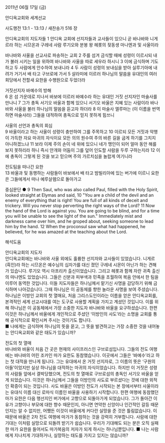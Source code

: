 2011년 06월 17일 (금)

안디옥교회와 세계선교



사도행전 13:1 - 13:13 / 새찬송가 516 장


안디옥교회의 지도자들 
1 안디옥 교회에 선지자들과 교사들이 있으니 곧 바나바와 니게르라 하는 시므온과 구레네 사람 루기오와 분봉 왕 헤롯의 젖동생 마나엔과 및 사울이라  

바나바와 사울을 선교사로 파송하는 교회 
2 주를 섬겨 금식할 때에 성령이 이르시되 내가 불러 시키는 일을 위하여 바나바와 사울을 따로 세우라 하시니 3 이에 금식하며 기도하고 두 사람에게 안수하여 보내니라 4 두 사람이 성령의 보내심을 받아 실루기아에 내려가 거기서 배 타고 구브로에 가서 5 살라미에 이르러 하나님의 말씀을 유대인의 여러 회당에서 전할새 요한을 수행원으로 두었더라  

거짓선지자 바예수의 방해  
6 온 섬 가운데로 지나서 바보에 이르러 바예수라 하는 유대인 거짓 선지자인 마술사를 만나니 7 그가 총독 서기오 바울과 함께 있으니 서기오 바울은 지혜 있는 사람이라 바나바와 사울을 불러 하나님의 말씀을 듣고자 하더라 8 이 마술사 엘루마는 (이 이름을 번역하면 마술사라) 그들을 대적하여 총독으로 믿지 못하게 힘쓰니  

사울의 선언과 총독의 회심  
9 바울이라고 하는 사울이 성령이 충만하여 그를 주목하고 10 이르되 모든 거짓과 악행이 가득한 자요 마귀의 자식이요 모든 의의 원수여 주의 바른 길을 굽게 하기를 그치지 아니하겠느냐 11 보라 이제 주의 손이 네 위에 있으니 네가 맹인이 되어 얼마 동안 해를 보지 못하리라 하니 즉시 안개와 어둠이 그를 덮어 인도할 사람을 두루 구하는지라 12 이에 총독이 그렇게 된 것을 보고 믿으며 주의 가르치심을 놀랍게 여기니라  

전도팀을 떠나간 요한  
13 바울과 및 동행하는 사람들이 바보에서 배 타고 밤빌리아에 있는 버가에 이르니 요한은 그들에게서 떠나 예루살렘으로 돌아가고  

중심문단 ● 9 Then Saul, who was also called Paul, filled with the Holy Spirit, looked straight at Elymas and said, 10 "You are a child of the devil and an enemy of everything that is right! You are full of all kinds of deceit and trickery. Will you never stop perverting the right ways of the Lord? 11 Now the hand of the Lord is against you. You are going to be blind, and for a time you will be unable to see the light of the sun." Immediately mist and darkness came over him, and he groped about, seeking someone to lead him by the hand. 12 When the proconsul saw what had happened, he believed, for he was amazed at the teaching about the Lord.

해석도움





안디옥교회의 지도자  
안디옥교회에는 바나바와 사울 외에도 훌륭한 선지자와 교사들이 있었습니다. 니게르(흑인)라 하는 시므온은 예수님의 십자가를 대신 졌던 구레네 시몬이 아닌가 하는 견해가 있습니다. 루기오 역시 아프리카 출신이었습니다. 그리고 헤롯과 함께 자란 귀족 출신의 마나엔도 있었습니다. 그들은 신분과 피부색과 민족을 초월하여 복음 안에서 한 팀을 이루어 동역한 것입니다. 이들 지도자들은 하나님께서 맡기신 사명을 감당하기 위해 금식하며 나아갔습니다. 그때 하나님은 이 공동체를 향한 놀라운 사명을 보여 주셨습니다. 하나님은 이방인 교회의 첫 열매요, 처음 그리스도인이라는 이름을 얻은 안디옥교회를, 본격적인 세계 선교시대를 여는 도구로 사용할 계획을 가지고 계셨던 것입니다. 이를 위해 하나님은 이 공동체에서 가장 소중한 지도자 바나바와 바울을 요구하셨습니다. 한편 이것은 하나님께서 바울에게 개인적으로 주셨던 ‘이방인의 사도’라는 소명을 교회를 통해 공식적으로 확인시켜 주시는 것이기도 합니다.  
■ 나에게는 금식하며 하나님의 뜻을 묻고, 그 뜻을 발견하고는 가장 소중한 것을 내어놓는 안디옥교회와 같은 태도가 있습니까?   

전도의 첫 열매  
바나바와 바울이 처음 간 곳은 현재의 사이프러스인 구브로섬입니다. 그들의 전도 여행에는 바나바의 어린 조카인 마가 요한도 동참했습니다. 이곳에서 그들은 ‘바예수’라고 하는 첫 대적을 만나게 됩니다. 그는 유대에서 온 거짓 선지자로, 그 이름의 뜻은 ‘구원의 아들’이었지만 실상 하나님을 대적하는 마귀의 자식이었습니다. 하지만 이 거짓은 성령의 사람들 앞에서 결박당했으며, 전도의 첫 열매로 구브로섬의 총독인 서기오 바울을 얻게 되었습니다. 이것은 하나님께서 그들을 이방인의 사도로 부르셨다는 것에 대한 외적인 확증이 되는 것입니다. 사도 바울은 이방인 전도가 시작되는 본 장에서부터 사울이라는 유대식 이름 대신 로마식 이름인 바울을 사용하기 시작합니다. 한편 여행에 동참했던 마가 요한은 다음 행선지인 버가에서 고향으로 되돌아가게 되었습니다. 그가 돌아간 이유가 고향이나 부모에 대한 향수 때문인지, 아니면 연약한 신앙이나 인간적인 갈등 때문인지는 알 수 없지만, 어쨌든 이것이 바울에게 커다란 실망을 준 것은 틀림없습니다. 이 때문에 바울은 2차 전도 여행에 마가가 동참하는 것을 강력히 거부합니다. 사람에 대한 기대는 이처럼 실망으로 되돌려 받기가 쉽습니다. 우리가 기대해도 되는 분은 오직 실패한 마가 요한을 들어서도 마가복음의 저자가 되게 하시는 하나님뿐입니다. 
■ 나는 사람에게 지나치게 기대하거나, 실망하는 태도를 가지고 있지는 않습니까?